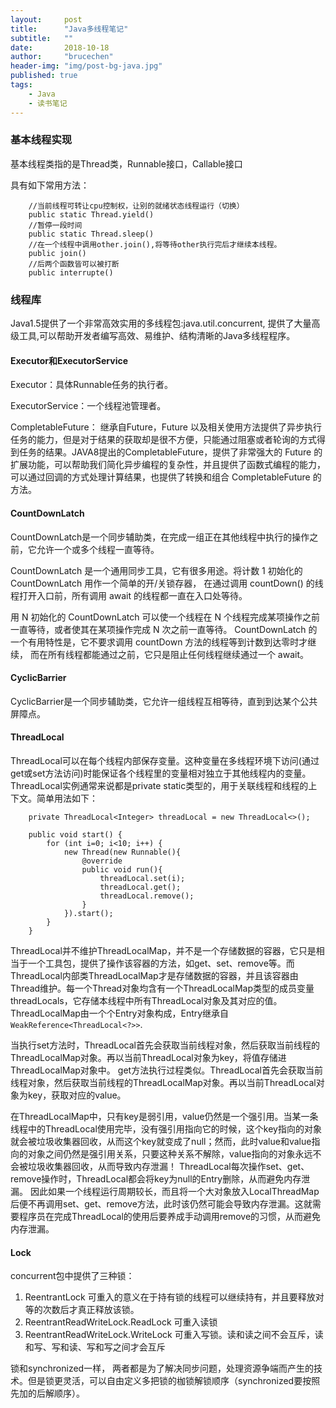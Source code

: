 ```yaml
---
layout:     post
title:      "Java多线程笔记"
subtitle:   ""
date:       2018-10-18
author:     "brucechen"
header-img: "img/post-bg-java.jpg"
published: true
tags:
    - Java
    - 读书笔记
---
```


### 基本线程实现

基本线程类指的是Thread类，Runnable接口，Callable接口

具有如下常用方法：

```
    //当前线程可转让cpu控制权，让别的就绪状态线程运行（切换）
    public static Thread.yield() 
    //暂停一段时间
    public static Thread.sleep()  
    //在一个线程中调用other.join(),将等待other执行完后才继续本线程。　　　　
    public join()
    //后两个函数皆可以被打断
    public interrupte()
```


### 线程库

Java1.5提供了一个非常高效实用的多线程包:java.util.concurrent, 提供了大量高级工具,可以帮助开发者编写高效、易维护、结构清晰的Java多线程程序。

#### Executor和ExecutorService

Executor：具体Runnable任务的执行者。 

ExecutorService：一个线程池管理者。

CompletableFuture： 继承自Future，Future 以及相关使用方法提供了异步执行任务的能力，但是对于结果的获取却是很不方便，只能通过阻塞或者轮询的方式得到任务的结果。JAVA8提出的CompletableFuture，提供了非常强大的 Future 的扩展功能，可以帮助我们简化异步编程的复杂性，并且提供了函数式编程的能力，可以通过回调的方式处理计算结果，也提供了转换和组合 CompletableFuture 的方法。


#### CountDownLatch

CountDownLatch是一个同步辅助类，在完成一组正在其他线程中执行的操作之前，它允许一个或多个线程一直等待。 

CountDownLatch 是一个通用同步工具，它有很多用途。将计数 1 初始化的 CountDownLatch 用作一个简单的开/关锁存器， 在通过调用 countDown() 的线程打开入口前，所有调用 await 的线程都一直在入口处等待。 

用 N 初始化的 CountDownLatch 可以使一个线程在 N 个线程完成某项操作之前一直等待，或者使其在某项操作完成 N 次之前一直等待。 
CountDownLatch 的一个有用特性是，它不要求调用 countDown 方法的线程等到计数到达零时才继续， 
而在所有线程都能通过之前，它只是阻止任何线程继续通过一个 await。 

#### CyclicBarrier

CyclicBarrier是一个同步辅助类，它允许一组线程互相等待，直到到达某个公共屏障点。


#### ThreadLocal

ThreadLocal可以在每个线程内部保存变量。这种变量在多线程环境下访问(通过get或set方法访问)时能保证各个线程里的变量相对独立于其他线程内的变量。ThreadLocal实例通常来说都是private static类型的，用于关联线程和线程的上下文。简单用法如下：

```
    private ThreadLocal<Integer> threadLocal = new ThreadLocal<>();
    
    public void start() {
        for (int i=0; i<10; i++) {
            new Thread(new Runnable(){
                @override
                public void run(){
                    threadLocal.set(i);
                    threadLocal.get();
                    threadLocal.remove();
                }
            }).start();
        }
    }

```

ThreadLocal并不维护ThreadLocalMap，并不是一个存储数据的容器，它只是相当于一个工具包，提供了操作该容器的方法，如get、set、remove等。而ThreadLocal内部类ThreadLocalMap才是存储数据的容器，并且该容器由Thread维护。每一个Thread对象均含有一个ThreadLocalMap类型的成员变量threadLocals，它存储本线程中所有ThreadLocal对象及其对应的值。ThreadLocalMap由一个个Entry对象构成，Entry继承自`WeakReference<ThreadLocal<?>>`.

当执行set方法时，ThreadLocal首先会获取当前线程对象，然后获取当前线程的ThreadLocalMap对象。再以当前ThreadLocal对象为key，将值存储进ThreadLocalMap对象中。
get方法执行过程类似。ThreadLocal首先会获取当前线程对象，然后获取当前线程的ThreadLocalMap对象。再以当前ThreadLocal对象为key，获取对应的value。

在ThreadLocalMap中，只有key是弱引用，value仍然是一个强引用。当某一条线程中的ThreadLocal使用完毕，没有强引用指向它的时候，这个key指向的对象就会被垃圾收集器回收，从而这个key就变成了null；然而，此时value和value指向的对象之间仍然是强引用关系，只要这种关系不解除，value指向的对象永远不会被垃圾收集器回收，从而导致内存泄漏！
ThreadLocal每次操作set、get、remove操作时，ThreadLocal都会将key为null的Entry删除，从而避免内存泄漏。
因此如果一个线程运行周期较长，而且将一个大对象放入LocalThreadMap后便不再调用set、get、remove方法，此时该仍然可能会导致内存泄漏。这就需要程序员在完成ThreadLocal的使用后要养成手动调用remove的习惯，从而避免内存泄漏。

#### Lock

concurrent包中提供了三种锁：
1. ReentrantLock 可重入的意义在于持有锁的线程可以继续持有，并且要释放对等的次数后才真正释放该锁。
2. ReentrantReadWriteLock.ReadLock 可重入读锁
3. ReentrantReadWriteLock.WriteLock 可重入写锁。读和读之间不会互斥，读和写、写和读、写和写之间才会互斥

锁和synchronized一样， 两者都是为了解决同步问题，处理资源争端而产生的技术。但是锁更灵活，可以自由定义多把锁的枷锁解锁顺序（synchronized要按照先加的后解顺序）。

